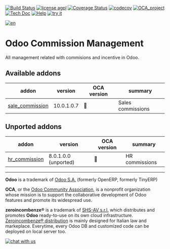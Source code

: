 [![Build Status](https://travis-ci.org/zeroincombenze/commission.svg?branch=10.0)](https://travis-ci.org/zeroincombenze/commission)
[![license agpl](https://img.shields.io/badge/licence-AGPL--3-blue.svg)](http://www.gnu.org/licenses/agpl-3.0.html)
[![Coverage Status](https://coveralls.io/repos/github/zeroincombenze/commission/badge.svg?branch=10.0)](https://coveralls.io/github/zeroincombenze/commission?branch=10.0)
[![codecov](https://codecov.io/gh/zeroincombenze/commission/branch/10.0/graph/badge.svg)](https://codecov.io/gh/zeroincombenze/commission/branch/10.0)
[![OCA_project](http://www.zeroincombenze.it/wp-content/uploads/ci-ct/prd/button-oca-10.svg)](https://github.com/OCA/commission/tree/10.0)
[![Tech Doc](http://www.zeroincombenze.it/wp-content/uploads/ci-ct/prd/button-docs-10.svg)](http://wiki.zeroincombenze.org/en/Odoo/10.0/dev)
[![Help](http://www.zeroincombenze.it/wp-content/uploads/ci-ct/prd/button-help-10.svg)](http://wiki.zeroincombenze.org/en/Odoo/10.0/man/)
[![try it](http://www.zeroincombenze.it/wp-content/uploads/ci-ct/prd/button-try-it-10.svg)](http://erp10.zeroincombenze.it)












[![en](http://www.shs-av.com/wp-content/en_US.png)](http://wiki.zeroincombenze.org/it/Odoo/7.0/man)

Odoo Commission Management
==========================

All management related with commisions and incentive in Odoo.

[//]: # (addons)


Available addons
----------------
addon | version | OCA version | summary
--- | --- | --- | ---
[sale_commission](sale_commission/) | 10.0.1.0.7 | :repeat: | Sales commissions


Unported addons
---------------
addon | version | OCA version | summary
--- | --- | --- | ---
[hr_commission](hr_commission/) | 8.0.1.0.0 (unported) | :repeat: | HR commissions

[//]: # (end addons)
[//]: # (copyright)

----

**Odoo** is a trademark of [Odoo S.A.](https://www.odoo.com/) (formerly OpenERP, formerly TinyERP)

**OCA**, or the [Odoo Community Association](http://odoo-community.org/), is a nonprofit organization whose
mission is to support the collaborative development of Odoo features and
promote its widespread use.

**zeroincombenze®** is a trademark of [SHS-AV s.r.l.](http://www.shs-av.com/)
which distributes and promotes **Odoo** ready-to-use on its own cloud infrastructure.
[Zeroincombenze® distribution](http://wiki.zeroincombenze.org/en/Odoo)
is mainly designed for Italian law and markeplace.
Everytime, every Odoo DB and customized code can be deployed on local server too.

[//]: # (end copyright)

[![chat with us](https://www.shs-av.com/wp-content/chat_with_us.gif)](https://tawk.to/85d4f6e06e68dd4e358797643fe5ee67540e408b)

